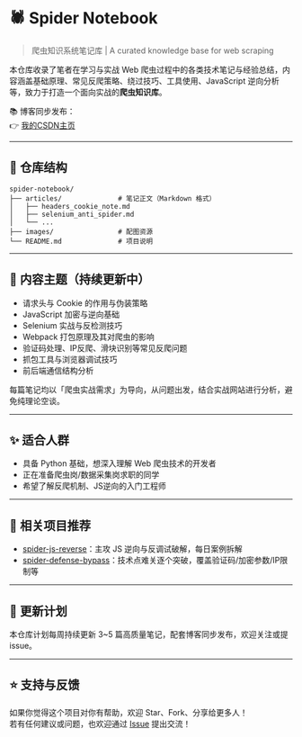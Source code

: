 
# 🕷️ Spider Notebook

> 爬虫知识系统笔记库 | A curated knowledge base for web scraping

本仓库收录了笔者在学习与实战 Web 爬虫过程中的各类技术笔记与经验总结，内容涵盖基础原理、常见反爬策略、绕过技巧、工具使用、JavaScript 逆向分析等，致力于打造一个面向实战的**爬虫知识库**。

📚 博客同步发布：  
👉 [我的CSDN主页](https://blog.csdn.net/2401_87328929)

---

## 📖 仓库结构

```
spider-notebook/
├── articles/              # 笔记正文（Markdown 格式）
│   ├── headers_cookie_note.md
│   ├── selenium_anti_spider.md
│   └── ...
├── images/                # 配图资源
└── README.md              # 项目说明
```

---

## 📌 内容主题（持续更新中）

- 请求头与 Cookie 的作用与伪装策略
- JavaScript 加密与逆向基础
- Selenium 实战与反检测技巧
- Webpack 打包原理及其对爬虫的影响
- 验证码处理、IP反爬、滑块识别等常见反爬问题
- 抓包工具与浏览器调试技巧
- 前后端通信结构分析

每篇笔记均以「爬虫实战需求」为导向，从问题出发，结合实战网站进行分析，避免纯理论空谈。

---

## ✨ 适合人群

- 具备 Python 基础，想深入理解 Web 爬虫技术的开发者
- 正在准备爬虫岗/数据采集岗求职的同学
- 希望了解反爬机制、JS逆向的入门工程师

---

## 📌 相关项目推荐

- [spider-js-reverse](https://github.com/Annyfee/spider-js-reverse)：主攻 JS 逆向与反调试破解，每日案例拆解
- [spider-defense-bypass](https://github.com/Annyfee/spider-defense-bypass)：技术点难关逐个突破，覆盖验证码/加密参数/IP限制等

---

## 🧭 更新计划

本仓库计划每周持续更新 3~5 篇高质量笔记，配套博客同步发布，欢迎关注或提 issue。

---

## ⭐️ 支持与反馈

如果你觉得这个项目对你有帮助，欢迎 Star、Fork、分享给更多人！  
若有任何建议或问题，也欢迎通过 [Issue](https://github.com/你的用户名/spider-notebook/issues) 提出交流！
